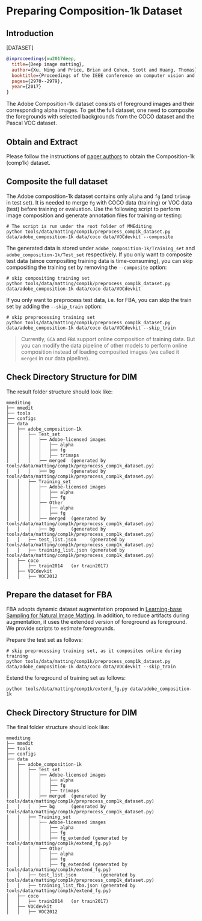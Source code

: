 # Preparing Composition-1k Dataset

## Introduction

[DATASET]

```bibtex
@inproceedings{xu2017deep,
  title={Deep image matting},
  author={Xu, Ning and Price, Brian and Cohen, Scott and Huang, Thomas},
  booktitle={Proceedings of the IEEE conference on computer vision and pattern recognition},
  pages={2970--2979},
  year={2017}
}
```

The Adobe Composition-1k dataset consists of foreground images and their corresponding alpha images.
To get the full dataset, one need to composite the foregrounds with selected backgrounds from the COCO dataset and the Pascal VOC dataset.

## Obtain and Extract

Please follow the instructions of [paper authors](https://sites.google.com/view/deepimagematting) to obtain the Composition-1k (comp1k) dataset.

## Composite the full dataset

The Adobe composition-1k dataset contains only `alpha` and `fg` (and `trimap` in test set).
It is needed to merge `fg` with COCO data (training) or VOC data (test) before training or evaluation.
Use the following script to perform image composition and generate annotation files for training or testing:

```shell
# The script is run under the root folder of MMEditing
python tools/data/matting/comp1k/preprocess_comp1k_dataset.py data/adobe_composition-1k data/coco data/VOCdevkit --composite
```

The generated data is stored under `adobe_composition-1k/Training_set` and `adobe_composition-1k/Test_set` respectively.
If you only want to composite test data (since compositing training data is time-consuming), you can skip compositing the training set by removing the `--composite` option:

```shell
# skip compositing training set
python tools/data/matting/comp1k/preprocess_comp1k_dataset.py data/adobe_composition-1k data/coco data/VOCdevkit
```

If you only want to preprocess test data, i.e. for FBA, you can skip the train set by adding the `--skip_train` option:

```shell
# skip preprocessing training set
python tools/data/matting/comp1k/preprocess_comp1k_dataset.py data/adobe_composition-1k data/coco data/VOCdevkit --skip_train
```

> Currently, `GCA` and `FBA` support online composition of training data. But you can modify the data pipeline of other models to perform online composition instead of loading composited images (we called it `merged` in our data pipeline).

## Check Directory Structure for DIM

The result folder structure should look like:

```text
mmediting
├── mmedit
├── tools
├── configs
├── data
│   ├── adobe_composition-1k
│   │   ├── Test_set
│   │   │   ├── Adobe-licensed images
│   │   │   │   ├── alpha
│   │   │   │   ├── fg
│   │   │   │   ├── trimaps
│   │   │   ├── merged  (generated by tools/data/matting/comp1k/preprocess_comp1k_dataset.py)
│   │   │   ├── bg      (generated by tools/data/matting/comp1k/preprocess_comp1k_dataset.py)
│   │   ├── Training_set
│   │   │   ├── Adobe-licensed images
│   │   │   │   ├── alpha
│   │   │   │   ├── fg
│   │   │   ├── Other
│   │   │   │   ├── alpha
│   │   │   │   ├── fg
│   │   │   ├── merged  (generated by tools/data/matting/comp1k/preprocess_comp1k_dataset.py)
│   │   │   ├── bg      (generated by tools/data/matting/comp1k/preprocess_comp1k_dataset.py)
│   │   ├── test_list.json     (generated by tools/data/matting/comp1k/preprocess_comp1k_dataset.py)
│   │   ├── training_list.json (generated by tools/data/matting/comp1k/preprocess_comp1k_dataset.py)
│   ├── coco
│   │   ├── train2014   (or train2017)
│   ├── VOCdevkit
│   │   ├── VOC2012
```
## Prepare the dataset for FBA

FBA adopts dynamic dataset augmentation proposed in [Learning-base Sampling for Natural Image Matting](https://openaccess.thecvf.com/content_CVPR_2019/papers/Tang_Learning-Based_Sampling_for_Natural_Image_Matting_CVPR_2019_paper.pdf).
In addition, to reduce artifacts during augmentation, it uses the extended version of foreground as foreground.
We provide scripts to estimate foregrounds.

Prepare the test set as follows:

```shell
# skip preprocessing training set, as it composites online during training
python tools/data/matting/comp1k/preprocess_comp1k_dataset.py data/adobe_composition-1k data/coco data/VOCdevkit --skip_train
```

Extend the foreground of training set as follows:

```shell
python tools/data/matting/comp1k/extend_fg.py data/adobe_composition-1k
```

## Check Directory Structure for DIM

The final folder structure should look like:

```text
mmediting
├── mmedit
├── tools
├── configs
├── data
│   ├── adobe_composition-1k
│   │   ├── Test_set
│   │   │   ├── Adobe-licensed images
│   │   │   │   ├── alpha
│   │   │   │   ├── fg
│   │   │   │   ├── trimaps
│   │   │   ├── merged  (generated by tools/data/matting/comp1k/preprocess_comp1k_dataset.py)
│   │   │   ├── bg      (generated by tools/data/matting/comp1k/preprocess_comp1k_dataset.py)
│   │   ├── Training_set
│   │   │   ├── Adobe-licensed images
│   │   │   │   ├── alpha
│   │   │   │   ├── fg
│   │   │   │   ├── fg_extended (generated by tools/data/matting/comp1k/extend_fg.py)
│   │   │   ├── Other
│   │   │   │   ├── alpha
│   │   │   │   ├── fg
│   │   │   │   ├── fg_extended (generated by tools/data/matting/comp1k/extend_fg.py)
│   │   ├── test_list.json         (generated by tools/data/matting/comp1k/preprocess_comp1k_dataset.py)
│   │   ├── training_list_fba.json (generated by tools/data/matting/comp1k/extend_fg.py)
│   ├── coco
│   │   ├── train2014   (or train2017)
│   ├── VOCdevkit
│   │   ├── VOC2012
```
